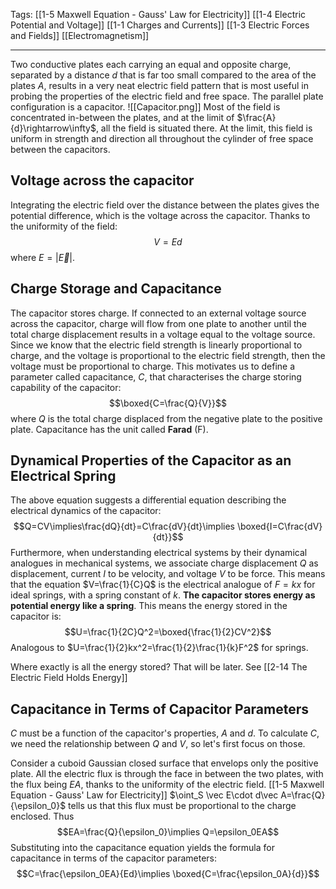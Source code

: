 Tags: [[1-5 Maxwell Equation - Gauss' Law for Electricity]] [[1-4 Electric Potential and Voltage]] [[1-1 Charges and Currents]] [[1-3 Electric Forces and Fields]] [[Electromagnetism]]
___
Two conductive plates each carrying an equal and opposite charge, separated by a distance $d$ that is far too small compared to the area of the plates $A$, results in a very neat electric field pattern that is most useful in probing the properties of the electric field and free space. The parallel plate configuration is a capacitor. 
![[Capacitor.png]]
Most of the field is concentrated in-between the plates, and at the limit of $\frac{A}{d}\rightarrow\infty$, all the field is situated there. At the limit, this field is uniform in strength and direction all throughout the cylinder of free space between the capacitors. 
## Voltage across the capacitor
Integrating the electric field over the distance between the plates gives the potential difference, which is the voltage across the capacitor. Thanks to the uniformity of the field:
$$V=Ed$$
where $E=|\vec E|$. 
## Charge Storage and Capacitance
The capacitor stores charge. If connected to an external voltage source across the capacitor, charge will flow from one plate to another until the total charge displacement results in a voltage equal to the voltage source. Since we know that the electric field strength is linearly proportional to charge, and the voltage is proportional to the electric field strength, then the voltage must be proportional to charge. This motivates us to define a parameter called capacitance, $C$, that characterises the charge storing capability of the capacitor:
$$\boxed{C=\frac{Q}{V}}$$
where $Q$ is the total charge displaced from the negative plate to the positive plate. Capacitance has the unit called **Farad** (F).
## Dynamical Properties of the Capacitor as an Electrical Spring
The above equation suggests a differential equation describing the electrical dynamics of the capacitor:
$$Q=CV\implies\frac{dQ}{dt}=C\frac{dV}{dt}\implies \boxed{I=C\frac{dV}{dt}}$$
Furthermore, when understanding electrical systems by their dynamical analogues in mechanical systems, we associate charge displacement $Q$ as displacement, current $I$ to be velocity, and voltage $V$ to be force. This means that the equation $V=\frac{1}{C}Q$ is the electrical analogue of $F=kx$ for ideal springs, with a spring constant of $k$. **The capacitor stores energy as potential energy like a spring**. This means the energy stored in the capacitor is:
$$U=\frac{1}{2C}Q^2=\boxed{\frac{1}{2}CV^2}$$
Analogous to $U=\frac{1}{2}kx^2=\frac{1}{2}\frac{1}{k}F^2$ for springs. 

Where exactly is all the energy stored? That will be later. See [[2-14 The Electric Field Holds Energy]]
## Capacitance in Terms of Capacitor Parameters
$C$ must be a function of the capacitor's properties, $A$ and $d$. To calculate $C$, we need the relationship between $Q$ and $V$, so let's first focus on those. 

Consider a cuboid Gaussian closed surface that envelops only the positive plate. All the electric flux is through the face in between the two plates, with the flux being $EA$, thanks to the uniformity of the electric field. [[1-5 Maxwell Equation - Gauss' Law for Electricity]] $\oint_S \vec E\cdot d\vec A=\frac{Q}{\epsilon_0}$ tells us that this flux must be proportional to the charge enclosed. Thus
$$EA=\frac{Q}{\epsilon_0}\implies Q=\epsilon_0EA$$
Substituting into the capacitance equation yields the formula for capacitance in terms of the capacitor parameters:
$$C=\frac{\epsilon_0EA}{Ed}\implies \boxed{C=\frac{\epsilon_0A}{d}}$$
